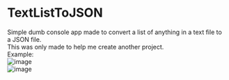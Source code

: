 # TextListToJSON
Simple dumb console app made to convert a list of anything in a text file to a JSON file.  
This was only made to help me create another project.  
Example:  
![image](https://user-images.githubusercontent.com/55065515/185169466-fefa5043-1892-499f-92ff-8783445e8fe4.png)  
![image](https://user-images.githubusercontent.com/55065515/185169640-7d766474-6419-458c-bd52-a9a62b83d24f.png)
